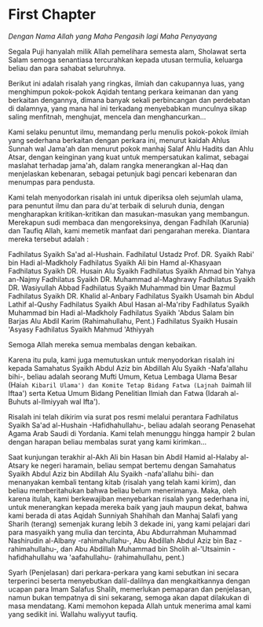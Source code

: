 # First Chapter

*Dengan Nama Allah yang Maha Pengasih lagi Maha Penyayang*

Segala Puji hanyalah milik Allah pemelihara semesta alam, Sholawat serta Salam semoga senantiasa tercurahkan kepada utusan termulia, keluarga beliau dan para sahabat seluruhnya.

Berikut ini adalah risalah yang ringkas, ilmiah dan cakupannya luas, yang menghimpun pokok-pokok Aqidah tentang perkara keimanan dan yang berkaitan dengannya, dimana banyak sekali perbincangan dan perdebatan di dalamnya, yang mana hal ini terkadang menyebabkan munculnya sikap saling menfitnah, menghujat, mencela dan menghancurkan...

Kami selaku penuntut ilmu, memandang perlu menulis pokok-pokok ilmiah yang sederhana berkaitan dengan perkara ini, menurut kaidah Ahlus Sunnah wal Jama'ah dan menurut pokok manhaj Salaf Ahlu Hadits dan Ahlu Atsar, dengan keinginan yang kuat untuk mempersatukan kalimat, sebagai maslahat terhadap jama'ah, dalam rangka menerangkan al-Haq dan menjelaskan kebenaran, sebagai petunjuk bagi pencari kebenaran dan menumpas para pendusta.

Kami telah menyodorkan risalah ini untuk diperiksa oleh sejumlah ulama, para penuntut ilmu dan para du'at terbaik di seluruh dunia, dengan mengharapkan kritikan-kritikan dan masukan-masukan yang membangun. Merekapun sudi membaca dan mengoreksinya, dengan Fadhilah (Karunia) dan Taufiq Allah, kami memetik manfaat dari pengarahan mereka. Diantara mereka tersebut adalah :

Fadhilatus Syaikh Sa'ad al-Hushain.
Fadhilatul Ustadz Prof. DR. Syaikh Rabi' bin Hadi al-Madkholy
Fadhilatus Syaikh Ali bin Hamd al-Khasyaan
Fadhilatus Syaikh DR. Husain Alu Syaikh
Fadhilatus Syaikh Ahmad bin Yahya an-Najmy
Fadhilatus Syaikh DR. Muhammad al-Maghrawy
Fadhilatus Syaikh DR. Wasiyullah Abbad
Fadhilatus Syaikh Muhammad bin Umar Bazmul
Fadhilatus Syaikh DR. Khalid al-Anbary
Fadhilatus Syaikh Usamah bin Abdul Lathif al-Qushy
Fadhilatus Syaikh Abul Hasan al-Ma'riby
Fadhilatus Syaikh Muhammad bin Hadi al-Madkholy
Fadhilatus Syaikh 'Abdus Salam bin Barjas Alu Abdil Karim (Rahimahullahu, Pent.)
Fadhilatus Syaikh Husain 'Asyasy
Fadhilatus Syaikh Mahmud 'Athiyyah


Semoga Allah mereka semua membalas dengan kebaikan.

Karena itu pula, kami juga memutuskan untuk menyodorkan risalah ini kepada Samahatus Syaikh Abdul Aziz bin Abdillah Alu Syaikh -Nafa'allahu bihi-, beliau adalah seorang Mufti Umum, Ketua Lembaga Ulama Besar (Hai`ah Kibaril Ulama') dan Komite Tetap Bidang Fatwa (Lajnah Da`imah lil Iftaa') serta Ketua Umum Bidang Penelitian Ilmiah dan Fatwa (Idarah al-Buhuts al-Ilmiyyah wal Ifta').

Risalah ini telah dikirim via surat pos resmi melalui perantara Fadhilatus Syaikh Sa'ad al-Hushain -Hafidhahullahu-, beliau adalah seorang Penasehat Agama Arab Saudi di Yordania. Kami telah menunggu hingga hampir 2 bulan dengan harapan beliau membalas surat yang kami kirimkan...

Saat kunjungan terakhir al-Akh Ali bin Hasan bin Abdil Hamid al-Halaby al-Atsary ke negeri haramain, beliau sempat bertemu dengan Samahatus Syaikh Abdul Aziz bin Abdillah Alu Syaikh -nafa'allahu bihi- dan menanyakan kembali tentang kitab (risalah yang telah kami kirim), dan beliau memberitahukan bahwa beliau belum menerimanya.
Maka, oleh karena itulah, kami berkewajiban menyebarkan risalah yang sederhana ini, untuk menerangkan kepada mereka baik yang jauh maupun dekat, bahwa kami berada di atas Aqidah Sunniyah Shahihah dan Manhaj Salafi yang Sharih (terang) semenjak kurang lebih 3 dekade ini, yang kami pelajari dari para masyaikh yang mulia dan tercinta, Abu Abdurrahman Muhammad Nashirudin al-Albany -rahimahullahu-, Abu Abdillah Abdul Aziz bin Baz -rahimahullahu-, dan Abu Abdillah Muhammad bin Sholih al-'Utsaimin -hafidhahullahu wa 'aafahullahu- (rahimahullahu, pent.)

Syarh (Penjelasan) dari perkara-perkara yang kami sebutkan ini secara terperinci beserta menyebutkan dalil-dalilnya dan mengkaitkannya dengan ucapan para Imam Salafus Shalih, memerlukan pemaparan dan penjelasan, namun bukan tempatnya di sini sekarang, semoga akan dapat dilakukan di masa mendatang. Kami memohon kepada Allah untuk menerima amal kami yang sedikit ini. Wallahu waliyyut taufiq.